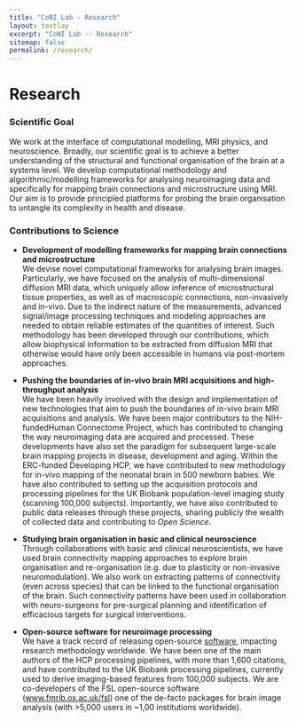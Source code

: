 ```yaml
---
title: "CoNI Lab - Research"
layout: textlay
excerpt: "CoNI Lab -- Research"
sitemap: false
permalink: /research/
---
```


# Research

### Scientific Goal
We work at the interface of computational modelling, MRI physics, and neuroscience. Broadly, our scientific goal is to achieve a better
understanding of the structural and functional organisation of the brain at a systems level. We develop computational methodology and
algorithmic/modelling frameworks for analysing neuroimaging data and specifically for mapping brain connections and microstructure using
MRI. Our aim is to provide principled platforms for probing the brain organisation to untangle its complexity in health and disease.

### Contributions to Science

* **Development of modelling frameworks for mapping brain connections and microstructure**<br/>
We devise novel computational frameworks for analysing brain images. Particularly, we have focused on the analysis of multi-dimensional diffusion MRI data, which uniquely allow inference of microstructural tissue properties, as well as of macroscopic connections, non-invasively and in-vivo. Due to the indirect nature of the measurements, advanced signal/image processing techniques and modeling approaches are needed to obtain reliable estimates of the quantities of interest. Such methodology has been developed through our contributions, which allow biophysical information to be extracted from diffusion MRI that otherwise would have only been accessible in humans via post-mortem approaches.

* **Pushing the boundaries of in-vivo brain MRI acquisitions and high-throughput analysis**<br/>
We have been heavily involved with the design and implementation of new technologies that aim to push the boundaries of in-vivo brain MRI
acquisitions and analysis. We have been major contributors to the NIH-fundedHuman Connectome Project, which has contributed to changing the way
neuroimaging data are acquired and processed. These developments have also set the paradigm for subsequent large-scale brain mapping
projects in disease, development and aging. Within the ERC-funded Developing HCP, we have contributed to new methodology for in-vivo
mapping of the neonatal brain in 500 newborn babies. We have also contributed to setting up the acquisition protocols and processing
pipelines for the UK Biobank population-level imaging study (scanning 100,000 subjects). Importantly, we have also contributed to public
data releases through these projects, sharing publicly the wealth of collected data and contributing to *Open Science*.

* **Studying brain organisation in basic and clinical neuroscience**<br/>
Through collaborations with basic and clinical neuroscientists, we have used brain connectivity mapping approaches to explore brain
organisation and re-organisation (e.g. due to plasticity or non-invasive neuromodulation). We also work on extracting patterns of
connectivity (even across species) that can be linked to the functional organisation of the brain. Such connectivity patterns have been used in collaboration with neuro-surgeons for pre-surgical planning and identification of efficacious targets for surgical interventions.

* **Open-source software for neuroimage processing**<br/>
We have a track record of releasing open-source [software](software), impacting research methodology worldwide. We have been one of the main authors
of the HCP processing pipelines, with more than 1,600 citations, and have contributed to the UK Biobank processing pipelines, currently
used to derive imaging-based features from 100,000 subjects. We are co-developers of the FSL open-source software (www.fmrib.ox.ac.uk/fsl) one of the de-facto packages for brain image analysis (with >5,000 users in ~1,00 institutions worldwide).

<p> &nbsp; </p>
